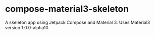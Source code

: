 # compose-material3-skeleton
A skeleton app using Jetpack Compose and Material 3.
Uses Material3 version 1.0.0-alpha10.
